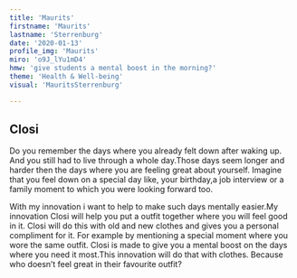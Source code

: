 ```yaml
---
title: 'Maurits'
firstname: 'Maurits'
lastname: 'Sterrenburg'
date: '2020-01-13'
profile_img: 'Maurits'
miro: 'o9J_lYu1mD4'
hmw: 'give students a mental boost in the morning?'
theme: 'Health & Well-being'
visual: 'MauritsSterrenburg'

---
```


## Closi

Do you remember the days where you already felt down after waking up. And you still had to live through a whole day.Those days seem longer and harder then the days where you are feeling great about yourself. Imagine that you feel down on a special day like, your birthday,a job interview or a family moment to which you were looking forward too.

With my innovation i want to help to make such days mentally easier.My innovation Closi will help you put a outfit together where you will feel good in it. Closi will do this with old and new clothes and gives you a personal compliment for it. For example by mentioning a special moment where you wore the same outfit. Closi is made to give you a mental boost on the days where you need it most.This innovation will do that with clothes. Because who doesn’t feel great in their favourite outfit?
